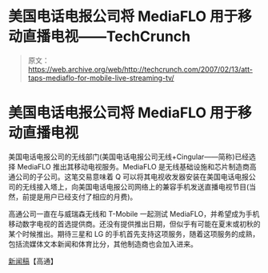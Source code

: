 # 美国电话电报公司将 MediaFLO 用于移动直播电视——TechCrunch

> 原文：<https://web.archive.org/web/http://techcrunch.com/2007/02/13/att-taps-mediaflo-for-mobile-live-streaming-tv/>

# 美国电话电报公司将 MediaFLO 用于移动直播电视

美国电话电报公司的无线部门(美国电话电报公司无线+Cingular——简称)已经选择 MediaFLO 推出其移动电视服务。MediaFLO 是无线基础设施和芯片制造商高通公司的子公司。这笔交易意味着 Q 可以将其电视收发器安装在美国电话电报公司的无线接入塔上，向美国电话电报公司网络上的兼容手机发送直播电视节目(当然，前提是用户已经支付了相应的月费)。

高通公司一直在与威瑞森无线和 T-Mobile 一起测试 MediaFLO，并希望成为手机移动数字电视的首选提供商。还没有提供推出日期，但似乎有可能在夏末或初秋的某个时候推出。期待三星和 LG 的手机首先支持这项服务，随着这项服务的成熟，包括流媒体文本新闻和体育比分，其他制造商也会加入进来。

[新闻稿](https://web.archive.org/web/20220121172332/http://www.qualcomm.com/press/releases/2007/070212_att_selects_s.html)【高通】